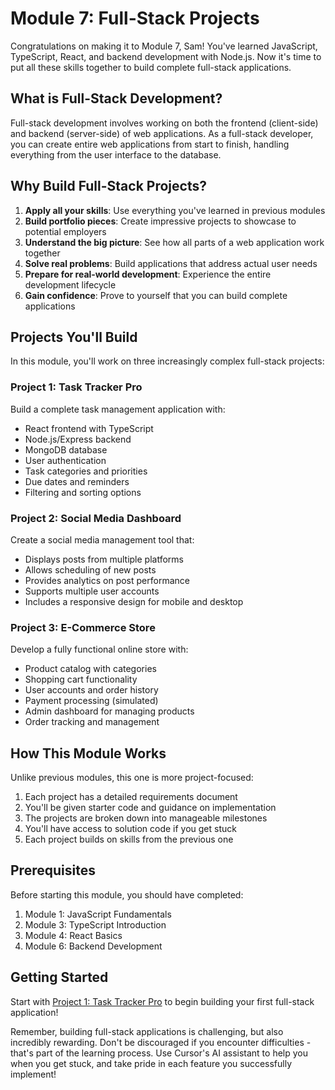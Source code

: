 # Module 7: Full-Stack Projects

Congratulations on making it to Module 7, Sam! You've learned JavaScript, TypeScript, React, and backend development with Node.js. Now it's time to put all these skills together to build complete full-stack applications.

## What is Full-Stack Development?

Full-stack development involves working on both the frontend (client-side) and backend (server-side) of web applications. As a full-stack developer, you can create entire web applications from start to finish, handling everything from the user interface to the database.

## Why Build Full-Stack Projects?

1. **Apply all your skills**: Use everything you've learned in previous modules
2. **Build portfolio pieces**: Create impressive projects to showcase to potential employers
3. **Understand the big picture**: See how all parts of a web application work together
4. **Solve real problems**: Build applications that address actual user needs
5. **Prepare for real-world development**: Experience the entire development lifecycle
6. **Gain confidence**: Prove to yourself that you can build complete applications

## Projects You'll Build

In this module, you'll work on three increasingly complex full-stack projects:

### Project 1: Task Tracker Pro

Build a complete task management application with:
- React frontend with TypeScript
- Node.js/Express backend
- MongoDB database
- User authentication
- Task categories and priorities
- Due dates and reminders
- Filtering and sorting options

### Project 2: Social Media Dashboard

Create a social media management tool that:
- Displays posts from multiple platforms
- Allows scheduling of new posts
- Provides analytics on post performance
- Supports multiple user accounts
- Includes a responsive design for mobile and desktop

### Project 3: E-Commerce Store

Develop a fully functional online store with:
- Product catalog with categories
- Shopping cart functionality
- User accounts and order history
- Payment processing (simulated)
- Admin dashboard for managing products
- Order tracking and management

## How This Module Works

Unlike previous modules, this one is more project-focused:

1. Each project has a detailed requirements document
2. You'll be given starter code and guidance on implementation
3. The projects are broken down into manageable milestones
4. You'll have access to solution code if you get stuck
5. Each project builds on skills from the previous one

## Prerequisites

Before starting this module, you should have completed:
1. Module 1: JavaScript Fundamentals
2. Module 3: TypeScript Introduction
3. Module 4: React Basics
4. Module 6: Backend Development

## Getting Started

Start with [Project 1: Task Tracker Pro](./projects/01-task-tracker-pro/README.md) to begin building your first full-stack application!

Remember, building full-stack applications is challenging, but also incredibly rewarding. Don't be discouraged if you encounter difficulties - that's part of the learning process. Use Cursor's AI assistant to help you when you get stuck, and take pride in each feature you successfully implement! 
